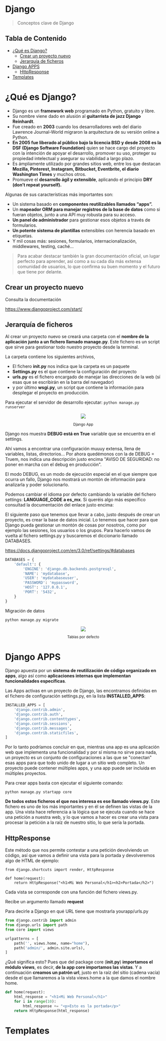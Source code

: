 # Django <!-- omit in toc -->

> Conceptos clave de Django

## Tabla de Contenido<!-- omit in toc -->
- [¿Qué es Django?](#%c2%bfqu%c3%a9-es-django)
  - [Crear un proyecto nuevo](#crear-un-proyecto-nuevo)
  - [Jerarquía de ficheros](#jerarqu%c3%ada-de-ficheros)
- [Django APPS](#django-apps)
  - [HttpResponse](#httpresponse)
- [Templates](#templates)

# ¿Qué es Django?

* Django es un **framework web** programado en Python, gratuito y libre.
* Su nombre viene dado en alusión al **guitarrista de jazz Django Reinhardt**.
* Fue creado en **2003** cuando los desarrolladores web del diario Lawrence Journal-World migraron la arquitectura de su versión online a Python.
* **En 2005 fue liberado al público bajo la licencia BSD y desde 2008 es la DSF (Django Software Foundation)** quien se hace cargo del proyecto con la intención de apoyar el desarrollo, promover su uso, proteger su propiedad intelectual y asegurar su viabilidad a largo plazo.
* Es ámpliamente utilizado por grandes sitios web, entre los que destacan **Mozilla, Pinterest, Instagram, Bitbucket, Eventbrite, el diario Washington Times** y muchos otros.
* Promueve el **desarrollo ágil y extensible**, aplicando el principio **DRY (don’t repeat yourself).**

Algunas de sus características más importantes son:

* Un sistema basado en **componentes reutilizables llamados “apps”.**
* Un **mapeador ORM para manejar registros de la base de datos** como si fueran objetos, junto a una API muy robusta para su acceso. 
* **Un panel de administrador** para gestionar esos objetos a través de formularios.
* **Un potente sistema de plantillas** extensibles con herencia basado en etiquetas.
* Y mil cosas más: sesiones, formularios, internacionalización, middlewares, testing, caché…

> Para acabar destacar también la gran documentación oficial, un lugar perfecto para aprender, así como a su cada día más extensa comunidad de usuarios, lo que confirma su buen momento y el futuro que tiene por delante.

## Crear un proyecto nuevo

Consulta la documentación

https://www.djangoproject.com/start/

## Jerarquía de ficheros

Al crear un proyecto nuevo se creará una carpeta con el **nombre de la aplicación** **junto a un fichero llamado manage.py**. Este fichero es un script que sirve para gestionar todo nuestro proyecto desde la terminal.

La carpeta contiene los siguientes archivos, 
* El fichero __init.py__ nos indica que la carpeta es un paquete
* **Settings.py** es el que contiene la configuración del proyecto
* **urls.py** es el fichero encargado de manejar las direcciones de la web (sí esas que se escribirán en la barra del navegador) 
* y por último **wsgi.py**, un script que contiene la información para desplegar el proyecto en producción.

Para ejecutar el servidor de desarrollo ejecutar:
``python manage.py runserver``

<div align="center">
  <img src="img/1.png">
  <small><p>Django App</p></small>
</div>

Django nos muestra **DEBUG está en True** variable que se encuentra en el settings.

Ahí vamos a encontrar una configuración muuuy extensa, llena de variables, listas, directorios… Por ahora quedémonos con la de DEBUG = Truem, nos indica una descripción justo encima "AVISO DE SEGURIDAD: no poner en marcha con el debug en producción".

El modo DEBUG, es un modo de ejecución especial en el que siempre que ocurra un fallo, Django nos mostrará un montón de información para analizarla y poder solucionarlo.

Podemos cambiar el idioma por defecto cambiando la variable del fichero settings: **LANGUAGE_CODE a es_mx**. Si queréis algo más específico consultad la documentación del enlace justo encima:

El siguiente paso que tenemos que llevar a cabo, justo después de crear un proyecto, es crear la base de datos inicial. Lo tenemos que hacer para que Django pueda gestionar un montón de cosas por nosotros, como por ejemplo las sesiones, los usuarios o los grupos. Para hacerlo vamos de vuelta al fichero settings.py y buscaremos el diccionario llamado DATABASES.

https://docs.djangoproject.com/en/3.0/ref/settings/#databases

```python
DATABASES = {
    'default': {
        'ENGINE': 'django.db.backends.postgresql',
        'NAME': 'mydatabase',
        'USER': 'mydatabaseuser',
        'PASSWORD': 'mypassword',
        'HOST': '127.0.0.1',
        'PORT': '5432',
    }
}
```

Migración de datos

```shell
python manage.py migrate
```

<div align="center">
  <img src="img/2.png">
  <small><p>Tablas por defecto</p></small>
</div>

# Django APPS

Django apuesta por un **sistema de reutilización de código organizado en apps**, algo así como **aplicaciones internas que implementan funcionalidades específicas**.

Las Apps activas en un proyecto de Django, las encontramos definidas en el fichero de configuración settings.py, en la lista **INSTALLED_APPS**:

```python
INSTALLED_APPS = [
    'django.contrib.admin',
    'django.contrib.auth',
    'django.contrib.contenttypes',
    'django.contrib.sessions',
    'django.contrib.messages',
    'django.contrib.staticfiles',
]
```

Por lo tanto podríamos concluir en que, mientras una app es una aplicación web que implementa una funcionalidad y por sí misma no sirve para nada, un proyecto es un conjunto de configuraciones a las que se "conectan" esas apps para que todo unido de lugar a un sitio web completo. Un proyecto puede contener múltiples apps, y una app puede ser incluida en múltiples proyectos.

Para crear apps basta con ejecutar el siguiente comando:

```shell
python manage.py startapp core
```

**De todos estos ficheros el que nos interesa es ese llamado views.py**. Este fichero es uno de los más importantes y en él se definen las vistas de la app. Una vista hace referencia a la lógica que se ejecuta cuando se hace una petición a nuestra web, y lo que vamos a hacer es crear una vista para procesar la petición a la raíz de nuestro sitio, lo que sería la portada.

## HttpResponse

Este método que nos permite contestar a una petición devolviendo un código, así que vamos a definir una vista para la portada y devolveremos algo de HTML de ejemplo:

```shell
from django.shortcuts import render, HttpResponse

def home(request):
    return HttpResponse("<h1>Mi Web Personal</h1><h2>Portada</h2>")
```

Cada vista se corresponde con una función del fichero views.py.

Recibe un argumento llamado **request**

Para decirle a Django en qué URL tiene que mostrarla yourapp/urls.py

```python
from django.contrib import admin
from django.urls import path
from core import views

urlpatterns = [
    path('', views.home, name="home"),
    path('admin/', admin.site.urls),
]
```

¿Qué significa esto? Pues que del package core (__init.py__) **importamos el módulo views**, es decir, **de la app core importamos las vistas**. Y a continuación **creamos un patrón url**, justo en la raíz del sitio (cadena vacía) desde el que llamaremos a la vista views.home a la que damos el nombre home.

```python
def home(request):
    html_response = "<h1>Mi Web Personal</h1>"
    for i in range(10):
        html_response += "<p>Esto es la portada</p>"
    return HttpResponse(html_response)
```

# Templates
